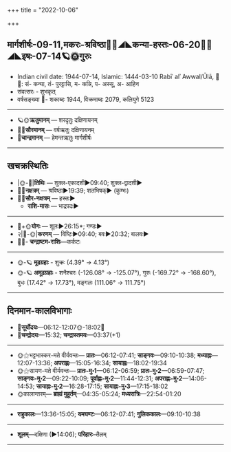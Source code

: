 +++
title = "2022-10-06"

+++
## मार्गशीर्षः-09-11,मकरः-श्रविष्ठा🌛🌌◢◣कन्या-हस्तः-06-20🌌🌞◢◣इषः-07-14🪐🌞गुरुः
- Indian civil date: 1944-07-14, Islamic: 1444-03-10 Rabīʿ alʾ Awwal/Ūlā, 🌌🌞: सं- कन्या, तं- पुरट्टासि, म- कन्नि, प- अस्सू, अ- आहिन
- संवत्सरः - शुभकृत्
- वर्षसङ्ख्या 🌛- शकाब्दः 1944, विक्रमाब्दः 2079, कलियुगे 5123
___________________
- 🪐🌞**ऋतुमानम्** — शरदृतुः दक्षिणायनम्
- 🌌🌞**सौरमानम्** — वर्षऋतुः दक्षिणायनम्
- 🌛**चान्द्रमानम्** — हेमन्तऋतुः मार्गशीर्षः
___________________


## खचक्रस्थितिः
- |🌞-🌛|**तिथिः** — शुक्ल-एकादशी►09:40; शुक्ल-द्वादशी►  
- 🌌🌛**नक्षत्रम्** — श्रविष्ठा►19:39; शतभिषक्► (कुम्भः)  
- 🌌🌞**सौर-नक्षत्रम्** — हस्तः►  
  - **राशि-मासः** — भाद्रपदः► 
___________________
- 🌛+🌞**योगः** — शूलः►26:15*; गण्डः►  
- २|🌛-🌞|**करणम्** — विष्टिः►09:40; बवः►20:32; बालवः►  
- 🌌🌛- **चन्द्राष्टम-राशिः**—कर्कटः  
___________________
- 🌞-🪐 **मूढग्रहाः** - शुक्रः (4.39° → 4.13°)
- 🌞-🪐 **अमूढग्रहाः** - शनैश्चरः (-126.08° → -125.07°), गुरुः (-169.72° → -168.60°), बुधः (17.42° → 17.73°), मङ्गलः (111.06° → 111.75°)
___________________


## दिनमान-कालविभागाः
- 🌅**सूर्योदयः**—06:12-12:07🌞️-18:02🌇  
- 🌛**चन्द्रोदयः**—15:32; **चन्द्रास्तमयः**—03:37(+1)  
___________________
- 🌞⚝भट्टभास्कर-मते वीर्यवन्तः— **प्रातः**—06:12-07:41; **साङ्गवः**—09:10-10:38; **मध्याह्नः**—12:07-13:36; **अपराह्णः**—15:05-16:34; **सायाह्नः**—18:02-19:34  
- 🌞⚝सायण-मते वीर्यवन्तः— **प्रातः-मु॰1**—06:12-06:59; **प्रातः-मु॰2**—06:59-07:47; **साङ्गवः-मु॰2**—09:22-10:09; **पूर्वाह्णः-मु॰2**—11:44-12:31; **अपराह्णः-मु॰2**—14:06-14:53; **सायाह्नः-मु॰2**—16:28-17:15; **सायाह्नः-मु॰3**—17:15-18:02  
- 🌞कालान्तरम्— **ब्राह्मं मुहूर्तम्**—04:35-05:24; **मध्यरात्रिः**—22:54-01:20  
___________________
- **राहुकालः**—13:36-15:05; **यमघण्टः**—06:12-07:41; **गुलिककालः**—09:10-10:38  
___________________
- **शूलम्**—दक्षिणा (►14:06); **परिहारः**–तैलम्  
___________________
